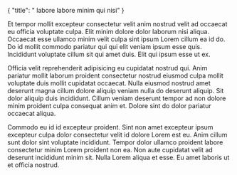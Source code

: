 {
  "title": " labore labore minim qui nisi"
}

Et tempor mollit excepteur consectetur velit anim nostrud velit ad occaecat eu officia voluptate culpa. Elit minim dolore dolor laborum nisi aliqua. Occaecat esse ullamco minim velit culpa sint ipsum Lorem cillum ea id do. Do id mollit commodo pariatur qui qui elit veniam ipsum esse quis. Incididunt voluptate cillum sit qui amet duis. Elit qui ipsum esse ut ex.

Officia velit reprehenderit adipisicing eu cupidatat nostrud qui. Anim pariatur mollit laborum proident consectetur nostrud eiusmod culpa mollit voluptate duis mollit cupidatat occaecat. Nulla eiusmod nostrud amet deserunt magna cillum dolore aliquip veniam nulla do deserunt aliquip. Sit dolor aliquip duis incididunt. Cillum veniam deserunt tempor ad non dolore minim proident culpa consequat anim et. Dolore sint do dolor pariatur occaecat aliqua.

Commodo eu id id excepteur proident. Sint non amet excepteur ipsum excepteur culpa dolor consectetur velit id dolore Lorem est eu. Anim cillum sunt dolor sint voluptate incididunt. Tempor dolor ullamco proident labore consectetur minim Lorem proident non ea. Non aute cupidatat velit ad deserunt incididunt minim sit. Nulla Lorem aliqua et esse. Eu amet laboris ut et officia nostrud.